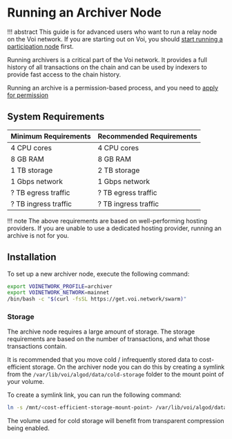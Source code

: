 # Running an Archiver Node

!!! abstract
    This guide is for advanced users who want to run a relay node on the Voi network.
    If you are starting out on Voi, you should [start running a participation node](../../installation/system-requirements/) first.

Running archivers is a critical part of the Voi network. It provides a full history of all transactions on the chain and
can be used by indexers to provide fast access to the chain history.

Running an archive is a permission-based process, and you need to [apply for permission](https://docs.voi.network/node-runners/become-a-relay-runner/)

## System Requirements

| Minimum Requirements | Recommended Requirements |
|----------------------|--------------------------|
| 4 CPU cores          | 4 CPU cores              |
| 8 GB RAM             | 8 GB RAM                 |
| 1 TB storage         | 2 TB storage             |
| 1 Gbps network       | 1 Gbps network           |
| ? TB egress traffic  | ? TB egress traffic      |
| ? TB ingress traffic | ? TB ingress traffic     |

!!! note
The above requirements are based on well-performing hosting providers. If you are unable to use a dedicated hosting
provider, running an archive is not for you.

## Installation

To set up a new archiver node, execute the following command:

```bash
export VOINETWORK_PROFILE=archiver
export VOINETWORK_NETWORK=mainnet
/bin/bash -c "$(curl -fsSL https://get.voi.network/swarm)"
```

### Storage

The archive node requires a large amount of storage. The storage requirements are based on the number of transactions, and
what those transactions contain.

It is recommended that you move cold / infrequently stored data to cost-efficient storage.
On the archiver node you can do this by creating a symlink from the `/var/lib/voi/algod/data/cold-storage` folder to
the mount point of your volume.

To create a symlink link, you can run the following command:

```bash
ln -s /mnt/<cost-efficient-storage-mount-point> /var/lib/voi/algod/data/cold-storage
```

The volume used for cold storage will benefit from transparent compression being enabled.
